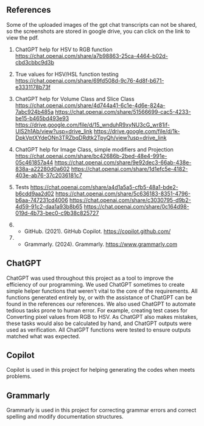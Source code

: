 ## References

Some of the uploaded images of the gpt chat transcripts can not be shared, so the 
screenshots are stored in google drive, you can click on the link to view the pdf.

1. ChatGPT help for HSV to RGB function
https://chat.openai.com/share/a7b98863-25ca-4464-b02d-cbd3cbbc9d3b

2.  True values for HSV/HSL function testing
https://chat.openai.com/share/69fd508d-9c76-4d8f-b671-e3331178b73f

3.  ChatGPT help for Volume Class and Slice Class
https://chat.openai.com/share/4d744a41-6c1e-4d6e-824a-7abc924b485a
https://chat.openai.com/share/51566699-cac5-4233-be15-b465bd493e93
https://drive.google.com/file/d/15_wnduhR9xyNU3cG_wr81if-UlS2h1Ab/view?usp=drive_link
https://drive.google.com/file/d/1k-DpkVptXYdeONn3TRZbqDRdtk2TpyQh/view?usp=drive_link

4. ChatGPT help for Image Class, simple modifiers and Projection
https://chat.openai.com/share/bc42686b-2bed-48e4-991e-05c461857a44
https://chat.openai.com/share/9e92dec3-66ab-438e-838a-a22280d0a602
https://chat.openai.com/share/1d1efc5e-4182-403e-ab76-37c2036181c7

5. Tests
https://chat.openai.com/share/a4d1a5a5-cfb5-48a1-bde2-b6cdd9aa2d02
https://chat.openai.com/share/5c636183-8351-4796-b6aa-747231cd4006
https://chat.openai.com/share/c3030795-d9b2-4d59-91c2-daa1a93b8b65
https://chat.openai.com/share/0c164d98-019d-4b73-bec0-c9b38c825727

6.  - GitHub. (2021). GitHub Copilot. https://copilot.github.com/
7.  - Grammarly. (2024). Grammarly. https://www.grammarly.com

## ChatGPT

ChatGPT was used throughout this project as a tool to improve the efficiency of our programming. We used ChatGPT sometimes to create simple helper functions that weren't vital to the core of the requirements. All functions generated entirely by, or with the assistance of ChatGPT can be found in the references our references. We also used ChatGPT to automate tedious tasks prone to human error. For example, creating test cases for Converting pixel values from RGB to HSV. As ChatGPT also makes mistakes, these tasks would also be calculated by hand, and ChatGPT outputs were used as verification. All ChatGPT functions were tested to ensure outputs matched what was expected. 

## Copilot

Copilot is used in this project for helping generating the codes when meets problems.

## Grammarly

Grammarly is used in this project for correcting grammar errors and correct spelling and modify documentation structures.
